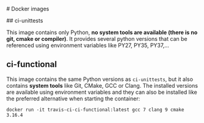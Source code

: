 # Docker images

## ci-unittests

This image contains only Python, **no system tools are available (there is no git, cmake or compiler)**.
It provides several python versions that can be referenced using environment variables like PY27,
PY35, PY37,...

## ci-functional

This image contains the same Python versions as `ci-unittests`, but it also contains **system tools**
like Git, CMake, GCC or Clang. The installed versions are available using environment variables and
they can also be installed like the preferred alternative when starting the container:

```
docker run -it travis-ci-ci-functional:latest gcc 7 clang 9 cmake 3.16.4
```
